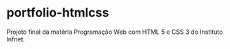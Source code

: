 # portfolio-htmlcss
Projeto final da matéria Programação Web com HTML 5 e CSS 3 do Instituto Infnet.
